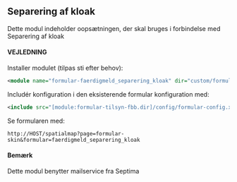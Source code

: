 ## Separering af kloak

Dette modul indeholder oopsætningen, der skal bruges i forbindelse med Separering af kloak

#### VEJLEDNING

Installer modulet (tilpas sti efter behov):
```xml
<module name="formular-faerdigmeld_separering_kloak" dir="custom/formular-config/faerdigmeld_separering_kloak" permissionlevel="public"/>
```

Includér konfiguration i den eksisterende formular konfiguration med:
```xml
<include src="[module:formular-tilsyn-fbb.dir]/config/formular-config.xml" nodes="/config/*" mustexist="false"/>
```

Se formularen med:
```text
http://HOST/spatialmap?page=formular-skin&formular=faerdigmeld_separering_kloak
```

#### Bemærk
Dette modul benytter mailservice fra Septima




